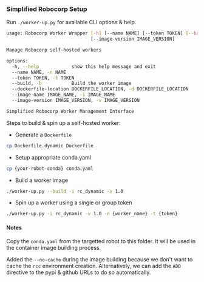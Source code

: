 ### Simplified Robocorp Setup

Run `./worker-up.py` for available CLI options & help.

```bash
usage: Robocorp Worker Wrapper [-h] [--name NAME] [--token TOKEN] [--build] [--dockerfile-location DOCKERFILE_LOCATION] [--image-name IMAGE_NAME]
                               [--image-version IMAGE_VERSION]

Manage Robocorp self-hosted workers

options:
  -h, --help            show this help message and exit
  --name NAME, -n NAME
  --token TOKEN, -t TOKEN
  --build, -b           Build the worker image
  --dockerfile-location DOCKERFILE_LOCATION, -d DOCKERFILE_LOCATION
  --image-name IMAGE_NAME, -i IMAGE_NAME
  --image-version IMAGE_VERSION, -v IMAGE_VERSION

Simplified Robocorp Worker Management Interface
```

Steps to build & spin up a self-hosted worker:

* Generate a `Dockerfile`

```bash
cp Dockerfile.dynamic Dockerfile
```

* Setup appropriate conda.yaml

```bash
cp {your-robot-conda} conda.yaml
```

* Build a worker image

```bash
./worker-up.py --build -i rc_dynamic -v 1.0
```

* Spin up a worker using a single or group token

```bash
./worker-up.py -i rc_dynamic -v 1.0 -n {worker_name} -t {token}
```

#### Notes

Copy the `conda.yaml` from the targetted robot to this folder. It will be used in the container image building process.

Added the `--no-cache` during the image building because we don't want to cache the `rcc` environment creation. Alternatively, we can add the `ADD` directive to the pypi & github URLs to do so automatically.
